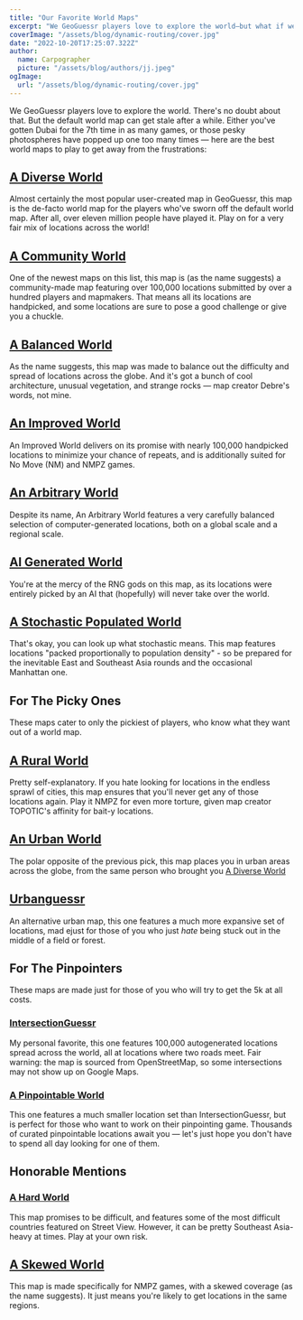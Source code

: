 ```yaml
---
title: "Our Favorite World Maps"
excerpt: "We GeoGuessr players love to explore the world—but what if we made it more interesting?"
coverImage: "/assets/blog/dynamic-routing/cover.jpg"
date: "2022-10-20T17:25:07.322Z"
author:
  name: Carpographer
  picture: "/assets/blog/authors/jj.jpeg"
ogImage:
  url: "/assets/blog/dynamic-routing/cover.jpg"
---
```


We GeoGuessr players love to explore the world. There's no doubt about that. But the default world map can get stale after a while. Either you've gotten Dubai for the 7th time in as many games, or those pesky photospheres have popped up one too many times — here are the best world maps to play to get away from the frustrations:

## [A Diverse World](https://www.geoguessr.com/maps/59a1514f17631e74145b6f47)

Almost certainly the most popular user-created map in GeoGuessr, this map is the de-facto world map for the players who've sworn off the default world map. After all, over eleven million people have played it. Play on for a very fair mix of locations across the world!

## [A Community World](https://www.geoguessr.com/maps/62a44b22040f04bd36e8a914)

One of the newest maps on this list, this map is (as the name suggests) a community-made map featuring over 100,000 locations submitted by over a hundred players and mapmakers. That means all its locations are handpicked, and some locations are sure to pose a good challenge or give you a chuckle.

## [A Balanced World](https://www.geoguessr.com/maps/5d73f83d82777cb5781464f2)

As the name suggests, this map was made to balance out the difficulty and spread of locations across the globe. And it's got a bunch of cool architecture, unusual vegetation, and strange rocks — map creator Debre's words, not mine.

## [An Improved World](https://www.geoguessr.com/maps/5b0a80f8596695b708122809)

An Improved World delivers on its promise with nearly 100,000 handpicked locations to minimize your chance of repeats, and is additionally suited for No Move (NM) and NMPZ games.

## [An Arbitrary World](https://www.geoguessr.com/maps/6089bfcff6a0770001f645dd)

Despite its name, An Arbitrary World features a very carefully balanced selection of computer-generated locations, both on a global scale and a regional scale.

## [AI Generated World](https://www.geoguessr.com/maps/5dbaf08ed0d2a478444d2e8e)

You're at the mercy of the RNG gods on this map, as its locations were entirely picked by an AI that (hopefully) will never take over the world.

## [A Stochastic Populated World](https://www.geoguessr.com/maps/61f5026376f7be0001e1eb84)

That's okay, you can look up what stochastic means. This map features locations "packed proportionally to population density" - so be prepared for the inevitable East and Southeast Asia rounds and the occasional Manhattan one.

## For The Picky Ones

These maps cater to only the pickiest of players, who know what they want out of a world map.

## [A Rural World](https://www.geoguessr.com/maps/5be0de51fe3a84037ca36447)

Pretty self-explanatory. If you hate looking for locations in the endless sprawl of cities, this map ensures that you'll never get any of those locations again. Play it NMPZ for even more torture, given map creator TOPOTIC's affinity for bait-y locations.

## [An Urban World](https://www.geoguessr.com/maps/5b3d510b7a2b425ef47b54fd)

The polar opposite of the previous pick, this map places you in urban areas across the globe, from the same person who brought you [A Diverse World](#a-diverse-world)

## [Urbanguessr](https://www.geoguessr.com/maps/5b0a4b154559f41f70bba679)

An alternative urban map, this one features a much more expansive set of locations, mad ejust for those of you who just _hate_ being stuck out in the middle of a field or forest.

## For The Pinpointers

These maps are made just for those of you who will try to get the 5k at all costs.

### [IntersectionGuessr](https://www.geoguessr.com/maps/61325442eadbec00018b6385)

My personal favorite, this one features 100,000 autogenerated locations spread across the world, all at locations where two roads meet. Fair warning: the map is sourced from OpenStreetMap, so some intersections may not show up on Google Maps.

### [A Pinpointable World](https://www.geoguessr.com/maps/5d73f83d82777cb5781464f2)

This one features a much smaller location set than IntersectionGuessr, but is perfect for those who want to work on their pinpointing game. Thousands of curated pinpointable locations await you — let's just hope you don't have to spend all day looking for one of them.

## Honorable Mentions

### [A Hard World](https://www.geoguessr.com/maps/5ddefcd244d2a461885f442e)

This map promises to be difficult, and features some of the most difficult countries featured on Street View. However, it can be pretty Southeast Asia-heavy at times. Play at your own risk.

## [A Skewed World](https://www.geoguessr.com/maps/6165f7176c26ac00016bca3d)

This map is made specifically for NMPZ games, with a skewed coverage (as the name suggests). It just means you're likely to get locations in the same regions.
